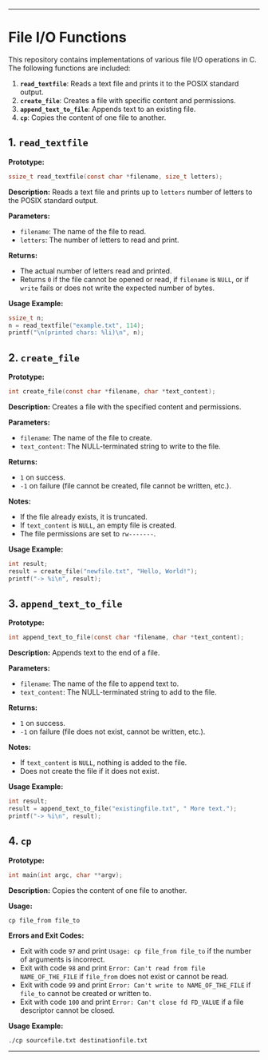 
---

# File I/O Functions

This repository contains implementations of various file I/O operations in C. The following functions are included:

1. **`read_textfile`**: Reads a text file and prints it to the POSIX standard output.
2. **`create_file`**: Creates a file with specific content and permissions.
3. **`append_text_to_file`**: Appends text to an existing file.
4. **`cp`**: Copies the content of one file to another.

## 1. `read_textfile`

**Prototype:**
```c
ssize_t read_textfile(const char *filename, size_t letters);
```

**Description:**
Reads a text file and prints up to `letters` number of letters to the POSIX standard output.

**Parameters:**
- `filename`: The name of the file to read.
- `letters`: The number of letters to read and print.

**Returns:**
- The actual number of letters read and printed.
- Returns `0` if the file cannot be opened or read, if `filename` is `NULL`, or if `write` fails or does not write the expected number of bytes.

**Usage Example:**
```c
ssize_t n;
n = read_textfile("example.txt", 114);
printf("\n(printed chars: %li)\n", n);
```

## 2. `create_file`

**Prototype:**
```c
int create_file(const char *filename, char *text_content);
```

**Description:**
Creates a file with the specified content and permissions.

**Parameters:**
- `filename`: The name of the file to create.
- `text_content`: The NULL-terminated string to write to the file.

**Returns:**
- `1` on success.
- `-1` on failure (file cannot be created, file cannot be written, etc.).

**Notes:**
- If the file already exists, it is truncated.
- If `text_content` is `NULL`, an empty file is created.
- The file permissions are set to `rw-------`.

**Usage Example:**
```c
int result;
result = create_file("newfile.txt", "Hello, World!");
printf("-> %i\n", result);
```

## 3. `append_text_to_file`

**Prototype:**
```c
int append_text_to_file(const char *filename, char *text_content);
```

**Description:**
Appends text to the end of a file.

**Parameters:**
- `filename`: The name of the file to append text to.
- `text_content`: The NULL-terminated string to add to the file.

**Returns:**
- `1` on success.
- `-1` on failure (file does not exist, cannot be written, etc.).

**Notes:**
- If `text_content` is `NULL`, nothing is added to the file.
- Does not create the file if it does not exist.

**Usage Example:**
```c
int result;
result = append_text_to_file("existingfile.txt", " More text.");
printf("-> %i\n", result);
```

## 4. `cp`

**Prototype:**
```c
int main(int argc, char **argv);
```

**Description:**
Copies the content of one file to another.

**Usage:**
```
cp file_from file_to
```

**Errors and Exit Codes:**
- Exit with code `97` and print `Usage: cp file_from file_to` if the number of arguments is incorrect.
- Exit with code `98` and print `Error: Can't read from file NAME_OF_THE_FILE` if `file_from` does not exist or cannot be read.
- Exit with code `99` and print `Error: Can't write to NAME_OF_THE_FILE` if `file_to` cannot be created or written to.
- Exit with code `100` and print `Error: Can't close fd FD_VALUE` if a file descriptor cannot be closed.

**Usage Example:**
```sh
./cp sourcefile.txt destinationfile.txt
```

---
